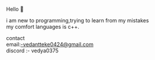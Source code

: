 Hello 👋

 i am new to programming,trying to learn from my mistakes<br>
 my comfort languages is c++. 

contact <br>
email:-vedantteke0424@gmail.com<br>
discord :- vedya0375
